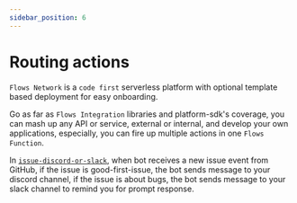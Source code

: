 ```yaml
---
sidebar_position: 6
---
```


# Routing actions

`Flows Network` is a `code first` serverless platform with optional template based deployment for easy onboarding.

Go as far as `Flows Integration` libraries and platform-sdk's coverage, you can mash up any API or service, external or internal, and develop your own applications, especially, you can fire up multiple actions in one `Flows Function`. 

In [`issue-discord-or-slack`](https://github.com/flows-network/issue-discord-or-slack/), when bot receives a new issue event from GitHub, if the issue is good-first-issue, the bot sends message to your discord channel, if the issue is about bugs, the bot sends message to your slack channel to remind you for prompt response.